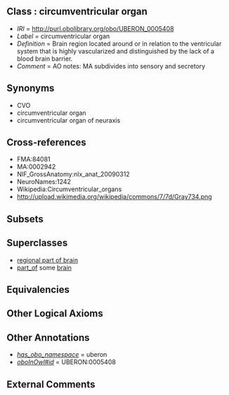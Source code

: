 
## Class : circumventricular organ

 * *IRI* = http://purl.obolibrary.org/obo/UBERON_0005408
 * *Label* = circumventricular organ
 * *Definition* = Brain region located around or in relation to the ventricular system that is highly vascularized and distinguished by the lack of a blood brain barrier.
 * *Comment* = AO notes: MA subdivides into sensory and secretory

## Synonyms

 * CVO
 * circumventricular organ
 * circumventricular organ of neuraxis

## Cross-references

 * FMA:84081
 * MA:0002942
 * NIF_GrossAnatomy:nlx_anat_20090312
 * NeuroNames:1242
 * Wikipedia:Circumventricular_organs
 * http://upload.wikimedia.org/wikipedia/commons/7/7d/Gray734.png

## Subsets


## Superclasses

 * [regional part of brain](../../UBERON/16/UBERON_0002616.md)
 * [part_of](../../BFO/50/BFO_0000050.md) some [brain](../../UBERON/55/UBERON_0000955.md)

## Equivalencies


## Other Logical Axioms


## Other Annotations

 * *[has_obo_namespace](../../ce/oboInOwl#hasOBONamespace.md)* = uberon
 * *[oboInOwl#id](../../id/oboInOwl#id.md)* = UBERON:0005408

## External Comments

